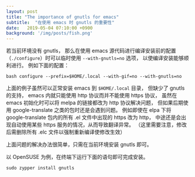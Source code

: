 ```yaml
---
layout: post
title: "The importance of gnutls for emacs"
subtitle:  "在使用 emacs 时 gnutls 的重要性"
date:   2019-05-04 07:10:00 +0900
background: '/img/posts/fish.png'
---
```


若当前环境没有 gnutls，
那么在使用 emacs 源代码进行编译安装前的配置
（`./configure`）时可以临时使用 `--with-gnutls=no` 选项，
以使编译安装能够顺利进行。
例如下面的配置：

```
bash configure --prefix=$HOME/.local --with-gif=no --with-gnutls=no
```

上面的例子虽然可以正常安装 emacs 到 `$HOME/.local` 目录，
但缺少了 gnutls 的支持，
emacs 内就只能使用 http 协议而并不能使用 https 协议，
虽然在 emacs 初始化时可以将 melpa 的链接都改为 http 协议解决问题，
但如果后期使用 google-translate 之类的包时还是会遇到问题。
例如即使在 elpa 下将 google-translate 包内的所有 .el 文件中出现的 https 改为 http，
中途还是会出现自动使用某些 https 服务的情况，从而导致翻译异常。
（这里需要注意，修改后需删除所有 .elc 文件以强制重新编译使修改生效）

上面问题的解决办法很简单，只需在当前环境安装 gnutls 即可。

以 OpenSUSE 为例，在终端下运行下面的语句即可完成安装。

```
sudo zypper install gnutls
```
